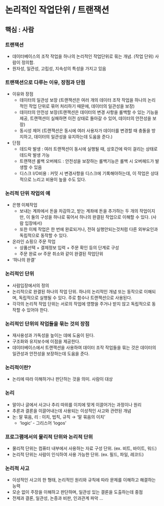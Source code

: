 # 논리적인 작업단위 / 트랜잭션

## 핵심 : **사람**

### 트랜잭션

- 데이터베이스의 조작 작업을 하나의 논리적인 작업단위로 묶는 개념. (작업 단위) 사람이 정의함.
- 원자성, 일관성, 고립성, 지속성의 특성을 가지고 있음

### 트랜잭션으로 다루는 이유, 장점과 단점

- 이유와 장점
    - 데이터의 일관성 보장 (트랜잭션은 여러 개의 데이터 조작 작업을 하나의 논리적인 작업 단위로 묶어 처리하기 때문에, 데이터의 일관성을 보장)
    - 데이터의 안전성 보장(트랜잭션은 데이터의 변경 사항을 롤백할 수 있는 기능을 제공, 트랜잭션이 실패하면 이전 상태로 돌아갈 수 있어, 데이터의 안전성을 보장)
    - 동시성 제어 (트랜잭션은 동시에 여러 사용자가 데이터를 변경할 때 충돌을 방지하고, 데이터의 일관성을 유지하는데 도움을 준다.)
- 단점
    - 데드락 발생 : 여러 트랜잭션이 동시에 실행될 때, 상호간에 락이 걸리는 상태로 데드락 발생 가능
    - 트랜잭션 롤백 오버헤드 : 안전성을 보장하는 롤백기능은 롤백 시 오버헤드가 발생할 수 있음
    - 디스크 I/O비용 : 커밋 시 변경사항을 디스크에 기록해야하는데, 이 작업은 상대적으로 느리고 비용이 높을 수도 있다.

### 논리적 단위 작업의 예

- 은행 이체작업
    - 보내는 계좌에서 돈을 차감하고, 받는 계좌에 돈을 추가하는 두 개의 작업이지만, 이 둘의 구성을 하나로 묶어서 하나의 완결된 작업으로 이해할 수 있다. (사람 입장에서)
    - 또한 이체 작업은 한 번에 완료되거나, 전혀 실행안되는것처럼 다른 외부요인과 독립적으로 동작할 수 있다.
- 온라인 쇼핑으 주문 작업
    - 상품선택 + 결제정보 입력 + 주문 확인 등의 단계로 구성
    - 주문 완료 or 주문 취소와 같이 완결된 작업단위
- ‘하나의 완결’

### **논리적인 단위**

- 사람입장에서의 정의
- 논리적으로 완결된 하나의 작업 단위. 하나의 논리적인 개념 또는 동작으로 이해되며, 독립적으로 실행될 수 있다. 주로 함수나 트랜잭션으로 사용된다.
- 각각의 논리적 작업 단위는 서로의 작업에 영향을 주거나 받지 않고 독립적으로 동작할 수 있어야 한다.

### 논리적인 단위의 작업들을 묶는 것의 장점

- 재사용성과 가독성을 높이는 데에 도움이 된다.
- 구조화와 유지보수에 이점을 제공한다.
- 데이터베이스에서 트랜잭션을 사용하여 데이터 조작 작업들을 묶는 것은 데이터의 일관성과 안전성을 보장하는데 도움을 준다.

### 논리적이란?

- 논리에 따라 이해하거나 판단하는 것을 의미. 사람이 대상

### **논리**

- 말이나 글에서 사고나 추리 따위를 이치에 맞게 이끌어가는 과정이나 원리
- 추론과 결론을 이끌어내는데 사용되는 이성적인 사고와 관련된 개념
- 논:  말 묶음, 리 : 이치, 법칙, 규칙 → ‘말 묶음의 이치’
    - ‘logic’ - 그리스어 ‘logos’

### 프로그램에서의 물리적 단위와 논리적 단위

- 물리적 단위는 컴퓨터 내부에서 사용하는 자료 구성 단위. (ex. 비트, 바이트, 워드)
- 논리적 단위는 사람이 인식하여 사용 가능한 단위. (ex. 필드, 파일, 레코드)

### 논리적 사고

- 이성적인 사고의 한 형태, 논리적인 원리와 규칙에 따라 문제를 이해하고 해결하는 능력
- 모순 없이 주장을 이해하고 판단하며, 일관성 있는 결론을 도출하는데 중점
- 전제과 결론, 일관성, 논증과 비판, 인과관계 파악 …
